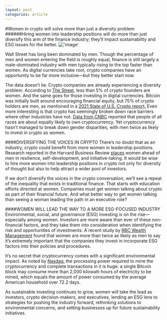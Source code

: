 ```yaml
---
layout: post
categories: article
---
```


#Women in crypto will solve more than just a diversity problem
######Hiring women into leadership positions will do more than just diversify this arm of the finance industry; they’ll impact sustainability and ESG issues for the better. 
!['image'](../../../assets/images/posts/img2.jpg)

Wall Street has long been dominated by men. Though the percentage of men and women entering the field is roughly equal, finance is still largely a male-dominated industry with men typically rising to the top faster than women. As digital currencies take root, crypto companies have an opportunity to be far more inclusive—but they better start now.

The data doesn’t lie: Crypto companies are already experiencing a diversity problem. According to [The Street,](https://www.thestreet.com/investing/cryptocurrency/less-than-5-of-crypto-entrepreneurs-are-women) less than 5% of crypto founders are women. And the same goes for those investing in digital currencies. Bitcoin was initially built around encouraging financial equity, but 75% of crypto holders are men, as mentioned in a [2021 State of U.S. Crypto report.](https://go.skimresources.com/?id=122276X1583643&isjs=1&jv=15.2.4-stackpath&sref=https%3A%2F%2Fwww.fastcompany.com%2F90740927%2Fwomen-in-crypto-will-solve-more-than-just-a-diversity-problem&url=https%3A%2F%2Fwww.gemini.com%2Fstate-of-us-crypto&xs=1&xtz=-240&xuuid=0d122cd21393a1f84c0d5150cfaf3930&xjsf=other_click__contextmenu%20%5B2%5D) Even more interesting is that crypto has seemingly broken down race barriers where other industries have not. [Data from CNBC](https://www.cnbc.com/2021/08/30/cryptocurrency-has-a-big-gender-problem.html) reported that people of all races are about equally likely to own cryptocurrency. Yet cryptocurrency hasn’t managed to break down gender disparities, with men twice as likely to invest in crypto as women.

####DIVERSIFYING THE VOICES IN CRYPTO
There’s no doubt that as an industry, crypto could benefit from more women in leadership positions. Research reported in the Harvard Business Review [places](https://hbr.org/2019/06/research-women-score-higher-than-men-in-most-leadership-skills) women ahead of men in resilience, self-development, and initiative-taking. It would be wise to hire more women into leadership positions in crypto not only for diversity of thought but also to help attract a wider pool of investors.

If we don’t diversify the voices in the crypto conversation, we’ll see a repeat of the inequality that exists in traditional finance. That starts with education efforts directed at women. Companies must get women talking about crypto as part of their financial future. And what better way to get women talking than seeing a woman leading the path in an executive role?

####WOMEN WILL LEAD THE WAY TO A MORE ESG-FOCUSED INDUSTRY
Environmental, social, and governance (ESG) investing is on the rise—especially among women. Investors are more aware than ever of these non-financial factors, and they take them into consideration when identifying the risk and opportunities of investments. A recent study by [RBC Wealth Management](https://www.rbcwealthmanagement.com/en-us/newsroom/2021-04-06/women-are-leading-the-charge-for-environmental-social-and-governance-esg-investing-in-the-us-amid-growing-demand-for-responsible-investing-solutions) found that women are more than twice as likely as men to say it’s extremely important that the companies they invest in incorporate ESG factors into their policies and procedures.

It’s no secret that cryptocurrency comes with a significant environmental impact. As noted by [Nasdaq,](https://www.nasdaq.com/articles/cryptocurrency-and-the-esg-issue%3A-why-cryptos-are-more-esg-friendly-than-you-think) the processing power required to mine the cryptocurrency and complete transactions in it is huge: a single Bitcoin block may consume more than 2,000 kilowatt-hours of electricity to be mined, which equals the amount of power consumed by the average American household over 72.2 days.

As sustainable investing continues to grow, women will take the lead as investors, crypto decision-makers, and executives, lending an ESG lens to strategies for pushing the industry forward, rethinking solutions to environmental concerns, and setting businesses up for future sustainability initiatives.